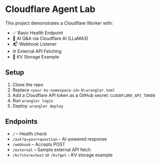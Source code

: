 # Cloudflare Agent Lab

This project demonstrates a Cloudflare Worker with:

- ✅ Basic Health Endpoint
- 🤖 AI Q&A via Cloudflare AI (LLaMA3)
- 📬 Webhook Listener
- 🌐 External API Fetching
- 💾 KV Storage Example

## Setup

1. Clone the repo
2. Replace `<your-kv-namespace-id>` in `wrangler.toml`
3. Add a Cloudflare API token as a GitHub secret: `CLOUDFLARE_API_TOKEN`
4. Run `wrangler login`
5. Deploy: `wrangler deploy`

## Endpoints

- `/` – Health check
- `/ask?q=your+question` – AI-powered response
- `/webhook` – Accepts POST
- `/external` – Sample external API fetch
- `/kv?store=text` or `/kv?get` – KV storage example
